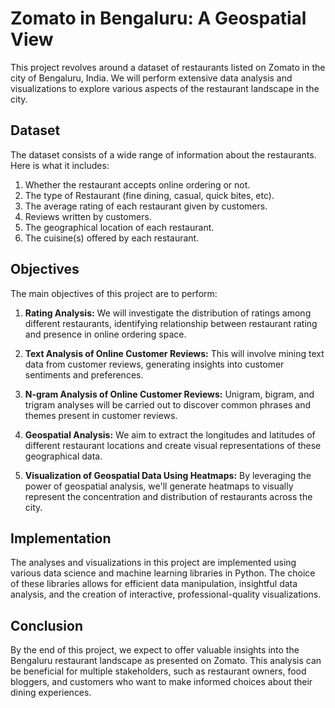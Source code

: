 # Zomato in Bengaluru: A Geospatial View

This project revolves around a dataset of restaurants listed on Zomato in the city of Bengaluru, India. We will perform extensive data analysis and visualizations to explore various aspects of the restaurant landscape in the city.

## Dataset 

The dataset consists of a wide range of information about the restaurants. Here is what it includes:

1. Whether the restaurant accepts online ordering or not.
2. The type of Restaurant (fine dining, casual, quick bites, etc).
3. The average rating of each restaurant given by customers.
4. Reviews written by customers.
5. The geographical location of each restaurant.
6. The cuisine(s) offered by each restaurant.

## Objectives

The main objectives of this project are to perform:

1. **Rating Analysis:** We will investigate the distribution of ratings among different restaurants, identifying relationship between restaurant rating and presence in online ordering space.

2. **Text Analysis of Online Customer Reviews:** This will involve mining text data from customer reviews, generating insights into customer sentiments and preferences.

3. **N-gram Analysis of Online Customer Reviews:** Unigram, bigram, and trigram analyses will be carried out to discover common phrases and themes present in customer reviews.

4. **Geospatial Analysis:** We aim to extract the longitudes and latitudes of different restaurant locations and create visual representations of these geographical data.

5. **Visualization of Geospatial Data Using Heatmaps:** By leveraging the power of geospatial analysis, we'll generate heatmaps to visually represent the concentration and distribution of restaurants across the city.

## Implementation 

The analyses and visualizations in this project are implemented using various data science and machine learning libraries in Python. The choice of these libraries allows for efficient data manipulation, insightful data analysis, and the creation of interactive, professional-quality visualizations.

## Conclusion

By the end of this project, we expect to offer valuable insights into the Bengaluru restaurant landscape as presented on Zomato. This analysis can be beneficial for multiple stakeholders, such as restaurant owners, food bloggers, and customers who want to make informed choices about their dining experiences.
